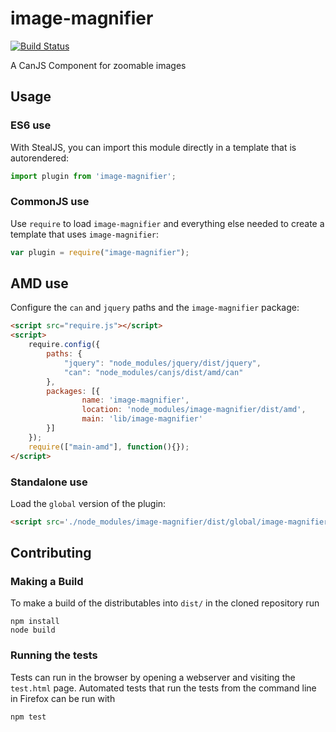 # image-magnifier

[![Build Status](https://travis-ci.org/BigAB/image-magnifier.svg?branch=master)](https://travis-ci.org/BigAB/image-magnifier)

A CanJS Component for zoomable images

## Usage

### ES6 use

With StealJS, you can import this module directly in a template that is autorendered:

```js
import plugin from 'image-magnifier';
```

### CommonJS use

Use `require` to load `image-magnifier` and everything else
needed to create a template that uses `image-magnifier`:

```js
var plugin = require("image-magnifier");
```

## AMD use

Configure the `can` and `jquery` paths and the `image-magnifier` package:

```html
<script src="require.js"></script>
<script>
	require.config({
	    paths: {
	        "jquery": "node_modules/jquery/dist/jquery",
	        "can": "node_modules/canjs/dist/amd/can"
	    },
	    packages: [{
		    	name: 'image-magnifier',
		    	location: 'node_modules/image-magnifier/dist/amd',
		    	main: 'lib/image-magnifier'
	    }]
	});
	require(["main-amd"], function(){});
</script>
```

### Standalone use

Load the `global` version of the plugin:

```html
<script src='./node_modules/image-magnifier/dist/global/image-magnifier.js'></script>
```

## Contributing

### Making a Build

To make a build of the distributables into `dist/` in the cloned repository run

```
npm install
node build
```

### Running the tests

Tests can run in the browser by opening a webserver and visiting the `test.html` page.
Automated tests that run the tests from the command line in Firefox can be run with

```
npm test
```
